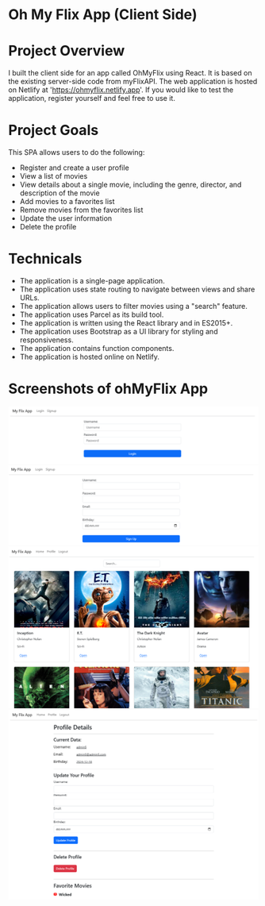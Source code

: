 ﻿# Oh My Flix App (Client Side)

# Project Overview
I built the client side for an app called OhMyFlix using React. It is based on the existing server-side code from myFlixAPI. The web application is hosted on Netlify at 'https://ohmyflix.netlify.app'. 
If you would like to test the application, register yourself and feel free to use it.

# Project Goals
This SPA allows users to do the following:
* Register and create a user profile
* View a list of movies
* View details about a single movie, including the genre, director, and description of the movie
* Add movies to a favorites list
* Remove movies from the favorites list
* Update the user information
* Delete the profile 

# Technicals
* The application is a single-page application.
* The application uses state routing to navigate between views and share URLs.
* The application allows users to filter movies using a "search" feature.
* The application uses Parcel as its build tool.
* The application is written using the React library and in ES2015+.
* The application uses Bootstrap as a UI library for styling and responsiveness.
* The application contains function components.
* The application is hosted online on Netlify.

# Screenshots of ohMyFlix App
![Login](docs/img/login-view.png)
![Register](docs/img//signup-view.png)
![Main View](docs/img//main-view.png)
![Profile View](docs/img/profile-view.png)
